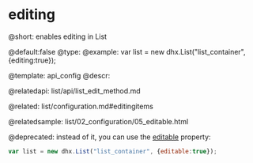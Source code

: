 editing
===========

@short:  enables editing in List
	
@default:false
@type: 
@example:
var list = new dhx.List("list_container", {editing:true});


@template:	api_config
@descr:

@relatedapi:
list/api/list_edit_method.md

@related: list/configuration.md#editingitems

@relatedsample:
list/02_configuration/05_editable.html

@deprecated: instead of it, you can use the [editable](list/api/list_editable_config.md) property:
~~~js
var list = new dhx.List("list_container", {editable:true});
~~~